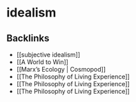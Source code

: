 # idealism



<a id="orge1717d3"></a>

## Backlinks

-   [[subjective idealism]]
-   [[A World to Win]]
-   [[Marx&rsquo;s Ecology | Cosmopod]]
-   [[The Philosophy of Living Experience]]
-   [[The Philosophy of Living Experience]]
-   [[The Philosophy of Living Experience]]

